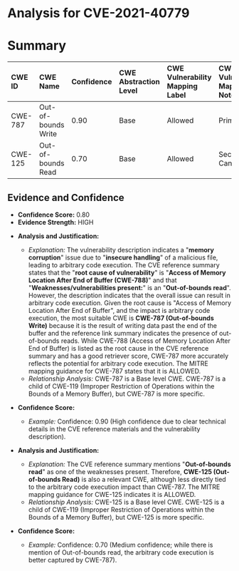 # Analysis for CVE-2021-40779

# Summary
| CWE ID  | CWE Name                      | Confidence | CWE Abstraction Level | CWE Vulnerability Mapping Label | CWE-Vulnerability Mapping Notes |
| :------- | :----------------------------- | :--------- | :-------------------- | :------------------------------ | :----------------------------- |
| CWE-787 | Out-of-bounds Write          | 0.90      | Base                 | Allowed                        | Primary CWE                    |
| CWE-125 | Out-of-bounds Read          | 0.70      | Base                 | Allowed                        | Secondary Candidate           |

## Evidence and Confidence

*   **Confidence Score:** 0.80
*   **Evidence Strength:** HIGH

- **Analysis and Justification:**
  - *Explanation:* The vulnerability description indicates a "**memory corruption**" issue due to "**insecure handling**" of a malicious file, leading to arbitrary code execution. The CVE reference summary states that the "**root cause of vulnerability**" is "**Access of Memory Location After End of Buffer (CWE-788)**" and that "**Weaknesses/vulnerabilities present:**" is an "**Out-of-bounds read**". However, the description indicates that the overall issue can result in arbitrary code execution. Given the root cause is "Access of Memory Location After End of Buffer", and the impact is arbitrary code execution, the most suitable CWE is **CWE-787 (Out-of-bounds Write)** because it is the result of writing data past the end of the buffer and the reference link summary indicates the presence of out-of-bounds reads. While CWE-788 (Access of Memory Location After End of Buffer) is listed as the root cause in the CVE reference summary and has a good retriever score, CWE-787 more accurately reflects the potential for arbitrary code execution. The MITRE mapping guidance for CWE-787 states that it is ALLOWED.
  - *Relationship Analysis:* CWE-787 is a Base level CWE. CWE-787 is a child of CWE-119 (Improper Restriction of Operations within the Bounds of a Memory Buffer), but CWE-787 is more specific.

- **Confidence Score:**
  - *Example:* Confidence: 0.90 (High confidence due to clear technical details in the CVE reference materials and the vulnerability description).

- **Analysis and Justification:**
  - *Explanation:* The CVE reference summary mentions "**Out-of-bounds read**" as one of the weaknesses present. Therefore, **CWE-125 (Out-of-bounds Read)** is also a relevant CWE, although less directly tied to the arbitrary code execution impact than CWE-787. The MITRE mapping guidance for CWE-125 indicates it is ALLOWED.
  - *Relationship Analysis:* CWE-125 is a Base level CWE. CWE-125 is a child of CWE-119 (Improper Restriction of Operations within the Bounds of a Memory Buffer), but CWE-125 is more specific.

- **Confidence Score:**
  - *Example:* Confidence: 0.70 (Medium confidence; while there is mention of Out-of-bounds read, the arbitrary code execution is better captured by CWE-787).